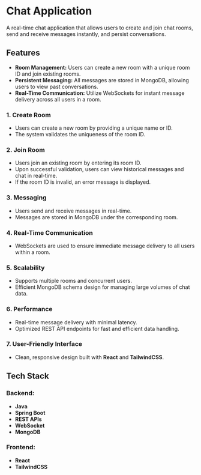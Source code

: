 # Chat Application

A real-time chat application that allows users to create and join chat rooms, send and receive messages instantly, and persist conversations.

## Features

- **Room Management:** Users can create a new room with a unique room ID and join existing rooms.
- **Persistent Messaging:** All messages are stored in MongoDB, allowing users to view past conversations.
- **Real-Time Communication:** Utilize WebSockets for instant message delivery across all users in a room.


### 1. Create Room
- Users can create a new room by providing a unique name or ID.
- The system validates the uniqueness of the room ID.

### 2. Join Room
- Users join an existing room by entering its room ID.
- Upon successful validation, users can view historical messages and chat in real-time.
- If the room ID is invalid, an error message is displayed.

### 3. Messaging
- Users send and receive messages in real-time.
- Messages are stored in MongoDB under the corresponding room.

### 4. Real-Time Communication
- WebSockets are used to ensure immediate message delivery to all users within a room.


### 5. Scalability
- Supports multiple rooms and concurrent users.
- Efficient MongoDB schema design for managing large volumes of chat data.

### 6. Performance
- Real-time message delivery with minimal latency.
- Optimized REST API endpoints for fast and efficient data handling.

### 7. User-Friendly Interface
- Clean, responsive design built with **React** and **TailwindCSS**.

## Tech Stack

### Backend:
- **Java**
- **Spring Boot**
- **REST APIs**
- **WebSocket**
- **MongoDB**

### Frontend:
- **React**
- **TailwindCSS**

